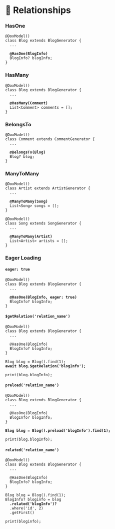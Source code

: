 # 🤎 Relationships

### HasOne

<pre class="language-dart"><code class="lang-dart">@DoxModel()
class Blog extends BlogGenerator {
  ...

<strong>  @HasOne(BlogInfo)
</strong>  BlogInfo? blogInfo;
}
</code></pre>

### HasMany

<pre class="language-dart"><code class="lang-dart">@DoxModel()
class Blog extends BlogGenerator {
  ...

<strong>  @HasMany(Comment)
</strong>  List&#x3C;Comment> comments = [];
}
</code></pre>

### BelongsTo

<pre class="language-dart"><code class="lang-dart">@DoxModel()
class Comment extends CommentGenerator {
  ... 

<strong>  @BelongsTo(Blog)
</strong>  Blog? blog;
}
</code></pre>

### ManyToMany

<pre class="language-dart"><code class="lang-dart">@DoxModel()
class Artist extends ArtistGenerator {
  ... 

<strong>  @ManyToMany(Song)
</strong>  List&#x3C;Song> songs = [];
}

@DoxModel()
class Song extends SongGenerator {
  ... 

<strong>  @ManyToMany(Artist)
</strong>  List&#x3C;Artist> artists = [];
}
</code></pre>

### Eager Loading

#### `eager: true`

<pre class="language-dart"><code class="lang-dart">@DoxModel()
class Blog extends BlogGenerator {
  ...

<strong>  @HasOne(BlogInfo, eager: true)
</strong>  BlogInfo? blogInfo;
}
</code></pre>

#### `$getRelation('relation_name')`

<pre class="language-dart"><code class="lang-dart">@DoxModel()
class Blog extends BlogGenerator {
  ...

  @HasOne(BlogInfo)
  BlogInfo? blogInfo;
}

Blog blog = Blog().find(1);
<strong>await blog.$getRelation('blogInfo');
</strong>
print(blog.blogInfo);
</code></pre>

#### `preload('relation_name')`

<pre class="language-dart"><code class="lang-dart">@DoxModel()
class Blog extends BlogGenerator {
  ...

  @HasOne(BlogInfo)
  BlogInfo? blogInfo;
}

<strong>Blog blog = Blog().preload('blogInfo').find(1);
</strong>
print(blog.blogInfo);
</code></pre>

#### `related('relation_name')`

<pre class="language-dart"><code class="lang-dart">@DoxModel()
class Blog extends BlogGenerator {
  ...

  @HasOne(BlogInfo)
  BlogInfo? blogInfo;
}

Blog blog = Blog().find(1);
BlogInfo? bloginfo = blog
<strong>  .related('blogInfo')?
</strong>  .where('id', 2)
  .getFirst()

print(bloginfo);
</code></pre>
